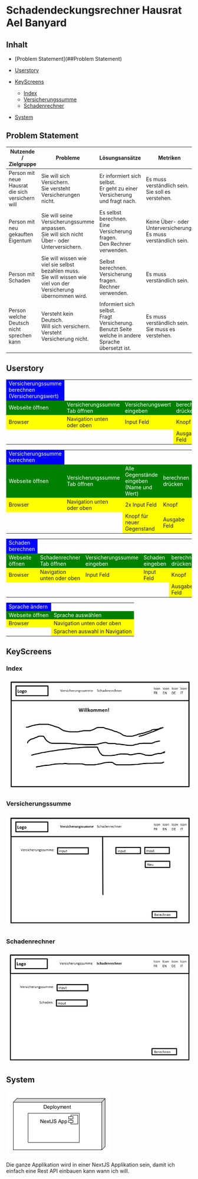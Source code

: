 # Schadendeckungsrechner Hausrat Ael Banyard



## Inhalt

* [Problem Statement](##Problem Statement)
* [Userstory](##Userstory)
* [KeyScreens](##KeyScreens)
  * [Index](###Index)
  * [Versicherungssumme](###Versicherungssumme)
  * [Schadenrechner](###Schadenrechner)

* [System](##System)



## Problem Statement

| Nutzende / Zielgruppe                            | Probleme                                                     | Lösungsansätze                                               | Metriken                                                     | Stakeholder                                      | Risiken                                                      |
| ------------------------------------------------ | ------------------------------------------------------------ | ------------------------------------------------------------ | ------------------------------------------------------------ | ------------------------------------------------ | ------------------------------------------------------------ |
| Person mit neue Hausrat die sich versichern will | Sie will sich Versichern.<br />Sie versteht Versicherungen nicht. | Er informiert sich selbst.<br />Er geht zu einer Versicherung und fragt nach. | Es muss verständlich sein.<br />Sie soll es verstehen.       | Person mit neue Hausrat die sich versichern will | Sie versichert sich nicht.<br />Sie versichert sich nicht richtig. |
| Person mit neu gekauften Eigentum                | Sie will seine Versicherungssumme anpassen.<br />Sie will sich nicht Über- oder Unterversichern. | Es selbst berechnen.<br />Eine Versicherung fragen.<br />Den Rechner verwenden. | Keine Über- oder Unterversicherung.<br />Es muss verständlich sein. | Person mit neu gekauften Eigentum                | Versichert sich zu knapp.                                    |
| Person mit Schaden                               | Sie will wissen wie viel sie selbst bezahlen muss.<br />Sie will wissen wie viel von der Versicherung übernommen wird. | Selbst berechnen.<br />Versicherung fragen.<br />Rechner verwenden. | Es muss verständlich sein.                                   | Person mit Schaden                               | Findet es nicht heraus.<br />Weiss die Versicherungssumme nicht. |
| Person welche Deutsch nicht sprechen kann        | Versteht kein Deutsch.<br />Will sich versichern.<br />Versteht Versicherung nicht. | Informiert sich selbst.<br />Fragt Versicherung.<br />Benutzt Seite welche in andere Sprache übersetzt ist. | Es muss verständlich sein.<br />Sie muss es verstehen.       | Person welche Deutsch nicht sprechen kann        | Sie versichert sich nicht.<br />Sie versichert sich nicht richtig.<br />Versteht es nicht. |





## Userstory

<table>
	<tr>
    	<td style="background-color: blue; color: white;">Versicherungssumme berechnen (Versicherungswert)</td>
    </tr>
    <tr>
    <td style="background-color: green; color: white;">Webseite öffnen</td>
    <td style="background-color: green; color: white;">Versicherungssumme Tab öffnen</td>
    <td style="background-color: green; color: white;">Versicherungswert eingeben</td>
    <td style="background-color: green; color: white;">berechnen drücken</td>
    </tr>
    <tr>
    <td style="background-color: yellow;">Browser</td>
    <td style="background-color: yellow;">Navigation unten oder oben</td>
    <td style="background-color: yellow;">Input Feld</td>
    <td style="background-color: yellow;">Knopf</td>
    </tr>
    <tr>
    <td></td>
    <td></td>
    <td></td>
    <td style="background-color: yellow;">Ausgabe Feld</td>
    </tr>
</table>

<table>
	<tr>
    	<td style="background-color: blue; color: white;">Versicherungssumme berechnen</td>
    </tr>
    <tr>
    <td style="background-color: green; color: white;">Webseite öffnen</td>
    <td style="background-color: green; color: white;">Versicherungssumme Tab öffnen</td>
    <td style="background-color: green; color: white;">Alle Gegenstände eingeben (Name und Wert)</td>
    <td style="background-color: green; color: white;">berechnen drücken</td>
    </tr>
    <tr>
    <td style="background-color: yellow;">Browser</td>
    <td style="background-color: yellow;">Navigation unten oder oben</td>
    <td style="background-color: yellow;">2x Input Feld</td>
    <td style="background-color: yellow;">Knopf</td>
    </tr>
    <tr>
    <td></td>
    <td></td>
    <td style="background-color: yellow;">Knopf für neuer Gegenstand</td>
    <td style="background-color: yellow;">Ausgabe Feld</td>
    </tr>
</table>

<table>
	<tr>
    	<td style="background-color: blue; color: white;">Schaden berechnen</td>
    </tr>
    <tr>
    <td style="background-color: green; color: white;">Webseite öffnen</td>
    <td style="background-color: green; color: white;">Schadenrechner Tab öffnen</td>
    <td style="background-color: green; color: white;">Versicherungssumme eingeben</td>
    <td style="background-color: green; color: white;">Schaden eingeben</td>
    <td style="background-color: green; color: white;">berechnen drücken</td>
    </tr>
    <tr>
    <td style="background-color: yellow;">Browser</td>
    <td style="background-color: yellow;">Navigation unten oder oben</td>
    <td style="background-color: yellow;">Input Feld</td>
    <td style="background-color: yellow;">Input Feld</td>
    <td style="background-color: yellow;">Knopf</td>
    </tr>
    <tr>
    <td></td>
    <td></td>
    <td></td>
    <td></td>
    <td style="background-color: yellow;">Ausgabe Feld</td>
    </tr>
</table>

<table>
	<tr>
    	<td style="background-color: blue; color: white;">Sprache ändern</td>
    </tr>
    <tr>
    <td style="background-color: green; color: white;">Webseite öffnen</td>
    <td style="background-color: green; color: white;">Sprache auswählen</td>
    </tr>
    <tr>
    <td style="background-color: yellow;">Browser</td>
    <td style="background-color: yellow;">Navigation unten oder oben</td>
    </tr>
    <tr>
    <td></td>
    <td style="background-color: yellow;">Sprachen auswahl in Navigation</td>
    </tr>
</table>



## KeyScreens

### Index

![Bild von index seite](./README_Images/index.png "Index seite")

### Versicherungssumme

![Bild von Versicherungssumme seite](./README_Images/vs.png "Versicherungssumme seite")

### Schadenrechner

![Bild von Schadenrechner seite](./README_Images/sr.png "Schadenrechner seite")

## System

![UML System](./README_Images/system.png "UML System")

Die ganze Applikation wird in einer NextJS Applikation sein, damit ich einfach eine Rest API einbauen kann wann ich will.

